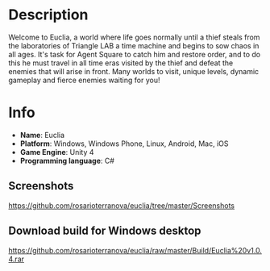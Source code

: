 # Description
Welcome to Euclia, a world where life goes normally until a thief steals from the laboratories of Triangle LAB a time machine and begins to sow chaos in all ages. It's task for Agent Square to catch him and restore order, and to do this he must travel in all time eras visited by the thief and defeat the enemies that will arise in front. Many worlds to visit, unique levels, dynamic gameplay and fierce enemies waiting for you!

# Info
- **Name**: Euclia
- **Platform**: Windows, Windows Phone, Linux, Android, Mac, iOS
- **Game Engine**: Unity 4
- **Programming language**: C#

## Screenshots
https://github.com/rosarioterranova/euclia/tree/master/Screenshots

## Download build for Windows desktop
https://github.com/rosarioterranova/euclia/raw/master/Build/Euclia%20v1.0.4.rar
